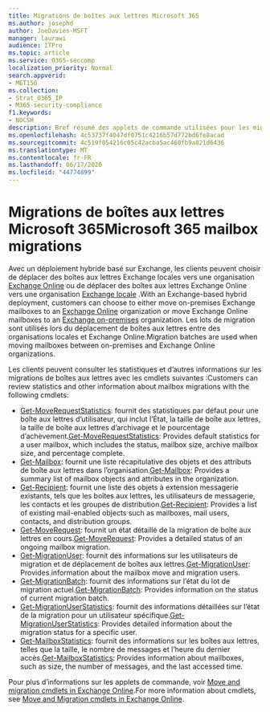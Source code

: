 ```yaml
---
title: Migrations de boîtes aux lettres Microsoft 365
ms.author: josephd
author: JoeDavies-MSFT
manager: laurawi
audience: ITPro
ms.topic: article
ms.service: O365-seccomp
localization_priority: Normal
search.appverid:
- MET150
ms.collection:
- Strat_O365_IP
- M365-security-compliance
f1.keywords:
- NOCSH
description: Bref résumé des applets de commande utilisées pour les migrations de boîtes aux lettres Microsoft 365.
ms.openlocfilehash: 4c53737f4047df0751c4216b57d772bd6fe8acad
ms.sourcegitcommit: 4c519f054216c05c42acba5ac460fb9a821d6436
ms.translationtype: MT
ms.contentlocale: fr-FR
ms.lasthandoff: 06/17/2020
ms.locfileid: "44774899"
---
```

# <a name="microsoft-365-mailbox-migrations"></a><span data-ttu-id="34233-103">Migrations de boîtes aux lettres Microsoft 365</span><span class="sxs-lookup"><span data-stu-id="34233-103">Microsoft 365 mailbox migrations</span></span>

<span data-ttu-id="34233-104">Avec un déploiement hybride basé sur Exchange, les clients peuvent choisir de déplacer des boîtes aux lettres Exchange locales vers une organisation [Exchange Online](https://docs.microsoft.com/Exchange/exchange-online) ou de déplacer des boîtes aux lettres Exchange Online vers une organisation [Exchange locale](https://docs.microsoft.com/Exchange/exchange-server) .</span><span class="sxs-lookup"><span data-stu-id="34233-104">With an Exchange-based hybrid deployment, customers can choose to either move on-premises Exchange mailboxes to an [Exchange Online](https://docs.microsoft.com/Exchange/exchange-online) organization or move Exchange Online mailboxes to an [Exchange on-premises](https://docs.microsoft.com/Exchange/exchange-server) organization.</span></span> <span data-ttu-id="34233-105">Les lots de migration sont utilisés lors du déplacement de boîtes aux lettres entre des organisations locales et Exchange Online.</span><span class="sxs-lookup"><span data-stu-id="34233-105">Migration batches are used when moving mailboxes between on-premises and Exchange Online organizations.</span></span>

<span data-ttu-id="34233-106">Les clients peuvent consulter les statistiques et d’autres informations sur les migrations de boîtes aux lettres avec les cmdlets suivantes :</span><span class="sxs-lookup"><span data-stu-id="34233-106">Customers can review statistics and other information about mailbox migrations with the following cmdlets:</span></span>

- <span data-ttu-id="34233-107">[Get-MoveRequestStatistics](https://docs.microsoft.com/powershell/module/exchange/move-and-migration/Get-MoveRequestStatistics?view=exchange-ps): fournit des statistiques par défaut pour une boîte aux lettres d’utilisateur, qui inclut l’État, la taille de boîte aux lettres, la taille de boîte aux lettres d’archivage et le pourcentage d’achèvement.</span><span class="sxs-lookup"><span data-stu-id="34233-107">[Get-MoveRequestStatistics](https://docs.microsoft.com/powershell/module/exchange/move-and-migration/Get-MoveRequestStatistics?view=exchange-ps): Provides default statistics for a user mailbox, which includes the status, mailbox size, archive mailbox size, and percentage complete.</span></span>
- <span data-ttu-id="34233-108">[Get-Mailbox](https://docs.microsoft.com/powershell/module/exchange/mailboxes/Get-Mailbox?view=exchange-ps
): fournit une liste récapitulative des objets et des attributs de boîte aux lettres dans l’organisation.</span><span class="sxs-lookup"><span data-stu-id="34233-108">[Get-Mailbox](https://docs.microsoft.com/powershell/module/exchange/mailboxes/Get-Mailbox?view=exchange-ps
): Provides a summary list of mailbox objects and attributes in the organization.</span></span>
- <span data-ttu-id="34233-109">[Get-Recipient](https://docs.microsoft.com/powershell/module/exchange/users-and-groups/Get-Recipient?view=exchange-ps): fournit une liste des objets à extension messagerie existants, tels que les boîtes aux lettres, les utilisateurs de messagerie, les contacts et les groupes de distribution.</span><span class="sxs-lookup"><span data-stu-id="34233-109">[Get-Recipient](https://docs.microsoft.com/powershell/module/exchange/users-and-groups/Get-Recipient?view=exchange-ps): Provides a list of existing mail-enabled objects such as mailboxes, mail users, contacts, and distribution groups.</span></span>
- <span data-ttu-id="34233-110">[Get-MoveRequest](https://docs.microsoft.com/powershell/module/exchange/move-and-migration/Get-MoveRequest?view=exchange-ps): fournit un état détaillé de la migration de boîte aux lettres en cours.</span><span class="sxs-lookup"><span data-stu-id="34233-110">[Get-MoveRequest](https://docs.microsoft.com/powershell/module/exchange/move-and-migration/Get-MoveRequest?view=exchange-ps): Provides a detailed status of an ongoing mailbox migration.</span></span>
- <span data-ttu-id="34233-111">[Get-MigrationUser](https://docs.microsoft.com/powershell/module/exchange/move-and-migration/Get-MigrationUser?view=exchange-ps): fournit des informations sur les utilisateurs de migration et de déplacement de boîtes aux lettres.</span><span class="sxs-lookup"><span data-stu-id="34233-111">[Get-MigrationUser](https://docs.microsoft.com/powershell/module/exchange/move-and-migration/Get-MigrationUser?view=exchange-ps): Provides information about the mailbox move and migration users.</span></span>
- <span data-ttu-id="34233-112">[Get-MigrationBatch](https://docs.microsoft.com/powershell/module/exchange/move-and-migration/Get-MigrationBatch?view=exchange-ps): fournit des informations sur l’état du lot de migration actuel.</span><span class="sxs-lookup"><span data-stu-id="34233-112">[Get-MigrationBatch](https://docs.microsoft.com/powershell/module/exchange/move-and-migration/Get-MigrationBatch?view=exchange-ps): Provides information on the status of current migration batch.</span></span>
- <span data-ttu-id="34233-113">[Get-MigrationUserStatistics](https://docs.microsoft.com/powershell/module/exchange/move-and-migration/Get-MigrationUserStatistics?view=exchange-ps): fournit des informations détaillées sur l’état de la migration pour un utilisateur spécifique.</span><span class="sxs-lookup"><span data-stu-id="34233-113">[Get-MigrationUserStatistics](https://docs.microsoft.com/powershell/module/exchange/move-and-migration/Get-MigrationUserStatistics?view=exchange-ps): Provides detailed information about the migration status for a specific user.</span></span>
- <span data-ttu-id="34233-114">[Get-MailboxStatistics](https://docs.microsoft.com/powershell/module/exchange/mailboxes/Get-MailboxStatistics?view=exchange-ps): fournit des informations sur les boîtes aux lettres, telles que la taille, le nombre de messages et l’heure du dernier accès.</span><span class="sxs-lookup"><span data-stu-id="34233-114">[Get-MailboxStatistics](https://docs.microsoft.com/powershell/module/exchange/mailboxes/Get-MailboxStatistics?view=exchange-ps): Provides information about mailboxes, such as size, the number of messages, and the last accessed time.</span></span>

<span data-ttu-id="34233-115">Pour plus d’informations sur les applets de commande, voir [Move and migration cmdlets in Exchange Online](https://docs.microsoft.com/powershell/exchange/exchange-online/exchange-online-powershell?view=exchange-ps).</span><span class="sxs-lookup"><span data-stu-id="34233-115">For more information about cmdlets, see [Move and Migration cmdlets in Exchange Online](https://docs.microsoft.com/powershell/exchange/exchange-online/exchange-online-powershell?view=exchange-ps).</span></span>
